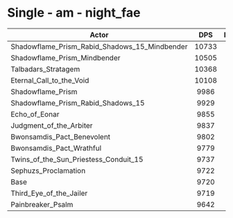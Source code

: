 # Single - am - night_fae
| Actor | DPS | Increase |
|---|:---:|:---:|
|Shadowflame_Prism_Rabid_Shadows_15_Mindbender|10733|10.43%|
|Shadowflame_Prism_Mindbender|10505|8.08%|
|Talbadars_Stratagem|10368|6.66%|
|Eternal_Call_to_the_Void|10108|3.99%|
|Shadowflame_Prism|9986|2.74%|
|Shadowflame_Prism_Rabid_Shadows_15|9929|2.15%|
|Echo_of_Eonar|9855|1.39%|
|Judgment_of_the_Arbiter|9837|1.21%|
|Bwonsamdis_Pact_Benevolent|9802|0.85%|
|Bwonsamdis_Pact_Wrathful|9779|0.61%|
|Twins_of_the_Sun_Priestess_Conduit_15|9737|0.18%|
|Sephuzs_Proclamation|9722|0.03%|
|Base|9720|0.00%|
|Third_Eye_of_the_Jailer|9719|-0.01%|
|Painbreaker_Psalm|9642|-0.80%|
